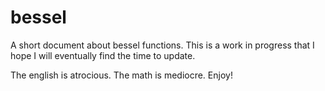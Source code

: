 # bessel
A short document about bessel functions. This is a work in progress that I hope I will eventually find the time to update.

The english is atrocious. The math is mediocre. Enjoy!

